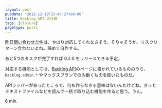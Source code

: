 ```yaml
---
layout: post
pubdate: "2012-12-19T23:47:27+09:00"
title: Backlog API の仕様
tags: [clojure]
pagetype: posts
---
```

[昨日問い合わせた件](/2012/12/18/backlog-api-for-clojure-3/)は、やはり対応してくれなさそう。そりゃそうか。リスクリターン合わないよね。諦めて自作する。

あと5つのタスクが完了すれば 0.2.0 をリリースできる予定。

対応する機能としては、[Backlog API](http://www.backlog.jp/api/)のページに書かれているもののうち、`backlog.admin.*` やマックスプランでのみ動くものを除いたものだ。

APIラッパーがあったところで、何も作らなきゃ意味はないんだけどね。きっとテキストファイルなどを読んで一括で取り込む機能を作ると思う。うん。

6 min.
